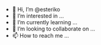 - 👋 Hi, I’m @esteriko
- 👀 I’m interested in ...
- 🌱 I’m currently learning ...
- 💞️ I’m looking to collaborate on ...
- 📫 How to reach me ...

<!---
esteriko/esteriko is a ✨ special ✨ repository because its `README.md` (this file) appears on your GitHub profile.
You can click the Preview link to take a look at your changes.
--->
